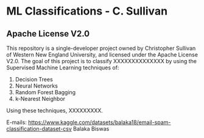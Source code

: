 # ML Classifications - C. Sullivan
## Apache License V2.0

This repository is a single-developer project owned by Christopher Sullivan of Western New England University, and licensed under the Apache License V2.0. The goal of this project is to classify XXXXXXXXXXXXXX by using the Supervised Machine Learning techniques of: 
1. Decision Trees
2. Neural Networks
3. Random Forest Bagging
4. k-Nearest Neighbor

Using these techniques, XXXXXXXXX.

E-mails:
https://www.kaggle.com/datasets/balaka18/email-spam-classification-dataset-csv
Balaka Biswas


